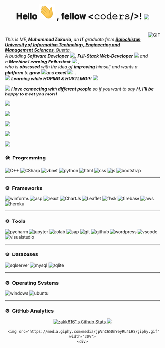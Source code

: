 <h1 align="center">𝐇𝐞𝐥𝐥𝐨 <img src="https://raw.githubusercontent.com/ABSphreak/ABSphreak/master/gifs/Hi.gif" width="50"> , 𝐟𝐞𝐥𝐥𝐨𝐰 <𝚌𝚘𝚍𝚎𝚛𝚜/>!
        <img src="https://media.giphy.com/media/WUlplcMpOCEmTGBtBW/giphy.gif" width="50">
    </h1>
  <br>
  
  <img align="right" alt="GIF" height="160px" src="https://media.giphy.com/media/du3J3cXyzhj75IOgvA/giphy.gif" />
  
  <p align="left">
    <em>
      This is ME, <b>Muhammad Zakaria</b>, an <b>IT</b> graduate from <a href="https://www.buitms.edu.pk/"> <b>Balochistan University of Information Technology, Engineering and Management Sciences</b>, Quetta</a>. <br>
      A budding <b>Software Developer</b> <img src="https://img.icons8.com/external-flaticons-lineal-color-flat-icons/64/undefined/external-coder-computer-science-flaticons-lineal-color-flat-icons.png" width="30px"/>, 
      <b>Full-Stack Web-Developer</b> <img src="https://img.icons8.com/external-flaticons-lineal-color-flat-icons/64/undefined/external-web-media-agency-flaticons-lineal-color-flat-icons.png" width="30px"/> and a 
      <b>Machine Learning Enthusiast</b> <img src="https://img.icons8.com/external-phatplus-lineal-color-phatplus/64/undefined/external-ai-computing-network-phatplus-lineal-color-phatplus.png" width="30px"/> ,
      <br>who is <b>obsessed</b>
      with the idea of <b>improving</b> himself and wants a <b>platform</b> to 
  <b>grow</b> <img src="https://img.icons8.com/external-wanicon-flat-wanicon/64/undefined/external-grow-up-business-motivation-wanicon-flat-wanicon.png" width="30px"/>and 
  <b>excel</b> <img src="https://img.icons8.com/external-flaticons-flat-flat-icons/64/undefined/external-expert-auction-house-flaticons-flat-flat-icons-4.png" width="30px"/> &nbsp.
  </em> 
  <br>
  <img src="https://media.giphy.com/media/VgCDAzcKvsR6OM0uWg/giphy.gif" width="50" /> <b><i>Learning while HOPING & HUSTLING!!!</i></b> <img src="https://media.giphy.com/media/7j2hfyeVcDtf2/giphy.gif" width="50" />
  </p>
  <img src="https://media.giphy.com/media/LnQjpWaON8nhr21vNW/giphy.gif" width="40"> <em><b>I love connecting with different people</b> so if you want to say <b>hi, I'll be happy to meet you more!</b></em>
  <p>
  
  <a href="https://www.linkedin.com/in/zakk616/"><img src="https://img.shields.io/badge/-%20Muhammad%20Zakaria%20-0077B5?style=for-the-badge&logo=Linkedin&logoColor=white"/></a>
  
  <a href="https://www.facebook.com/muhammad.zakaria616/"><img src="https://img.shields.io/badge/-Muhammad%20Zakaria-1877F2?style=for-the-badge&logo=Facebook&logoColor=white"/></a>
  
  <a href="https://stackoverflow.com/users/15345841/muhammad-zakaria"><img src="https://img.shields.io/badge/-Muhammad%20Zakaria-FE7A16?style=for-the-badge&logo=Stackoverflow&logoColor=white"/></a>
  
  <a href="mailto:muhammadzakaria616@gmail.com"><img src="https://img.shields.io/badge/-muhammadzakaria616@gmail.com-D14836?style=for-the-badge&logo=Gmail&logoColor=white"/></a>
  
  <a href="https://www.instagram.com/zakk_area/"><img src="https://img.shields.io/badge/-zakk_area-E4405F?style=for-the-badge&logo=Instagram&logoColor=white"/></a>
  
  </p>
  
  ### 🛠 &nbsp;Programming
  
  <div>
  
  <img alt="C++" src="https://img.shields.io/badge/C%2B%2B-00599C?style=for-the-badge&logo=c%2B%2B&logoColor=white" height="25px"/>
  <img alt="CSharp" src="https://img.shields.io/badge/C%23-239120?style=for-the-badge&logo=c-sharp&logoColor=white" height="25px"/>
  <img alt="vbnet" src="https://img.shields.io/badge/VB.NET-5C2D91?style=for-the-badge&logo=.net&logoColor=white" height="25px"/>
  <img alt="python" src="https://img.shields.io/badge/Python-3776AB?style=for-the-badge&logo=python&logoColor=white" height="25px"/>
  <img alt="html" src="https://img.shields.io/badge/HTML-239120?style=for-the-badge&logo=html5&logoColor=white" height="25px"/>
  <img alt="css" src="https://img.shields.io/badge/CSS-239120?&style=for-the-badge&logo=css3&logoColor=white" height="25px"/>
  <img alt="js" src="https://img.shields.io/badge/JavaScript-F7DF1E?style=for-the-badge&logo=javascript&logoColor=black" height="25px"/>
  <img alt="bootstrap" src="https://img.shields.io/badge/Bootstrap-563D7C?style=for-the-badge&logo=bootstrap&logoColor=white" height="25px"/>
  <hr/>
  </div>
  
  ### ⚙️ &nbsp;Frameworks
  
  <div>
  <img alt="winforms" src="https://img.shields.io/badge/Winforms-0FAAFF?style=for-the-badge&logo=windows&logoColor=white" height="25px"/>
  <img alt="asp" src="https://img.shields.io/badge/ASP.NET-07405E?style=for-the-badge&logo=.net&logoColor=white" height="25px"/>
  <img alt="react" src="https://img.shields.io/badge/React-20232A?style=for-the-badge&logo=react&logoColor=61DAFB" height="25px"/>
  <img alt="ChartJs" src="https://img.shields.io/badge/chartjs-FF6384?style=for-the-badge&logo=chartdotjs&logoColor=white" height="25px"/>
  <img alt="Leaflet" src="https://img.shields.io/badge/leaflet-199900?style=for-the-badge&logo=leaflet" height="25px"/>
  <img alt="flask" src="https://img.shields.io/badge/Flask-000000?style=for-the-badge&logo=flask&logoColor=white" height="25px"/>
  <img alt="firebase" src="https://img.shields.io/badge/-Firebase-05122A?style=for-the-badge&logo=firebase" height="25px"/>
  <img alt="aws" src="https://img.shields.io/badge/Amazon_AWS-232F3E?style=for-the-badge&logo=amazon-aws&logoColor=white" height="25px"/>
  <img alt="heroku" src="https://img.shields.io/badge/Heroku-430098?style=for-the-badge&logo=heroku&logoColor=white" height="25px"/>
  <hr/>
  </div>
  
  ### ⚙️ &nbsp;Tools
  
  <div>
  <img alt="pycharm" src="https://img.shields.io/badge/pycharm-100000?style=for-the-badge&logo=pycharm" height="25px"/>
  <img alt="jupyter" src="https://img.shields.io/badge/jupyter-gray?style=for-the-badge&logo=jupyter" height="25px"/>
  <img alt="colab" src="https://img.shields.io/badge/colab-d7ecef?style=for-the-badge&logo=googlecolab" height="25px"/>
  <img alt="sap" src="https://img.shields.io/badge/SAP-0FAAFF?style=for-the-badge&logo=sap&logoColor=white" height="25px"/>
  <img alt="git" src="https://img.shields.io/badge/-Git-100000?style=for-the-badge&logo=git" height="25px"/>
  <img alt="github" src="https://img.shields.io/badge/GitHub-100000?style=for-the-badge&logo=github&logoColor=white" height="25px"/>
  <img alt="wordpress" src="https://img.shields.io/badge/Wordpress-76b5c5?style=for-the-badge&logo=wordpress&logoColor=white" height="25px"/>
  <img alt="vscode" src="https://img.shields.io/badge/VSCode-07405E?style=for-the-badge&logo=visual-studio-code&logoColor=white" height="25px"/>
  <img alt="visualstudio" src="https://img.shields.io/badge/VisualStudio-00000F?style=for-the-badge&logo=visual-studio&logoColor=white" height="25px"/>
  <hr/>
  </div>
  
  ### ⚙️ &nbsp;Databases
  
  <div>
  <img alt='sqlserver' src='https://img.shields.io/badge/sqlserver-gray?style=for-the-badge&logo=microsoft&logoColor=white' height='25px'/>
  <img alt='mysql' src='https://img.shields.io/badge/MySQL-00000F?style=for-the-badge&logo=mysql&logoColor=white' height='25px'/>
  <img alt='sqlite' src='https://img.shields.io/badge/SQLite-07405E?style=for-the-badge&logo=sqlite&logoColor=white' height='25px'/>
  <hr/>
  </div>
  
  ### ⚙️ &nbsp;Operating Systems
  
  <div>
  <img alt='windows' src='https://img.shields.io/badge/Windows-0078D6?style=for-the-badge&logo=windows&logoColor=white' height='25px'/>
  <img alt='ubuntu' src='https://img.shields.io/badge/Ubuntu-E95420?style=for-the-badge&logo=ubuntu&logoColor=white' height='25px'/>
  <hr/>
  </div>
  
  ### ⚙️ &nbsp;GitHub Analytics
  
  <p align="center">
  <a href="https://github.com/zakk616">
  <img height='180em' src="https://github-readme-stats.vercel.app/api?username=zakk616&include_all_commits=true&count_private=true&show_icons=true&line_height=20&title_color=7A7ADB&icon_color=2234AE&text_color=D3D3D3&bg_color=0,000000,130F40" alt="zakk616''s Github Stats">
  <img height="180em" src="https://github-readme-stats-eight-theta.vercel.app/api/top-langs/?username=zakk616&layout=compact&langs_count=8&theme=algolia"/>
  </a>
  </p>
  
  <div align='center'>
    
     <img src="https://media.giphy.com/media/jpVnC65DmYeyRL4LHS/giphy.gif" width="30%">
    <div>